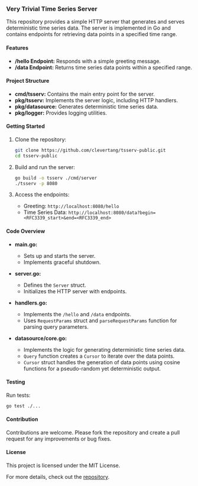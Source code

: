 ### Very Trivial Time Series Server

This repository provides a simple HTTP server that generates and serves deterministic time series data. The server is
implemented in Go and contains endpoints for retrieving data points in a specified time range.

#### Features

- **/hello Endpoint:** Responds with a simple greeting message.
- **/data Endpoint:** Returns time series data points within a specified range.

#### Project Structure

- **cmd/tsserv:** Contains the main entry point for the server.
- **pkg/tsserv:** Implements the server logic, including HTTP handlers.
- **pkg/datasource:** Generates deterministic time series data.
- **pkg/logger:** Provides logging utilities.

#### Getting Started

1. Clone the repository:
   ```sh
   git clone https://github.com/clevertang/tsserv-public.git
   cd tsserv-public
   ```

2. Build and run the server:
   ```sh
   go build -o tsserv ./cmd/server
   ./tsserv -p 8080
   ```

3. Access the endpoints:
    - Greeting: `http://localhost:8080/hello`
    - Time Series Data: `http://localhost:8080/data?begin=<RFC3339_start>&end=<RFC3339_end>`

#### Code Overview

- **main.go:**
    - Sets up and starts the server.
    - Implements graceful shutdown.

- **server.go:**
    - Defines the `Server` struct.
    - Initializes the HTTP server with endpoints.

- **handlers.go:**
    - Implements the `/hello` and `/data` endpoints.
    - Uses `RequestParams` struct and `parseRequestParams` function for parsing query parameters.

- **datasource/core.go:**
    - Implements the logic for generating deterministic time series data.
    - `Query` function creates a `Cursor` to iterate over the data points.
    - `Cursor` struct handles the generation of data points using cosine functions for a pseudo-random yet deterministic
      output.

#### Testing

Run tests:

   ```sh
   go test ./...
   ```

#### Contribution

Contributions are welcome. Please fork the repository and create a pull request for any improvements or bug fixes.

#### License

This project is licensed under the MIT License.

For more details, check out the [repository](https://github.com/clevertang/tsserv-public).